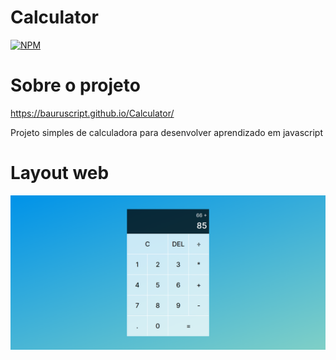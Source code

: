 # Calculator
[![NPM](https://img.shields.io/npm/l/react)](https://github.com/BauruScript/Calculator/blob/main/LICENSE)

# Sobre o projeto

https://bauruscript.github.io/Calculator/

Projeto simples de calculadora para desenvolver aprendizado em javascript

# Layout web

![Web](https://github.com/BauruScript/Calculator/blob/main/calculadora.png)


